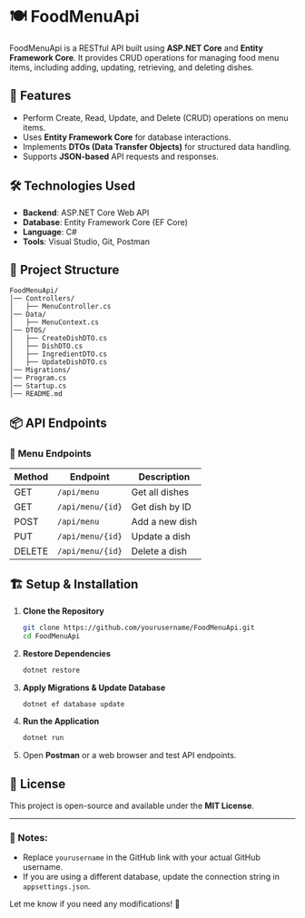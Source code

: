 
# 🍽️ FoodMenuApi

FoodMenuApi is a RESTful API built using **ASP.NET Core** and **Entity Framework Core**. It provides CRUD operations for managing food menu items, including adding, updating, retrieving, and deleting dishes.

## 🚀 Features
- Perform Create, Read, Update, and Delete (CRUD) operations on menu items.
- Uses **Entity Framework Core** for database interactions.
- Implements **DTOs (Data Transfer Objects)** for structured data handling.
- Supports **JSON-based** API requests and responses.

## 🛠️ Technologies Used
- **Backend**: ASP.NET Core Web API
- **Database**: Entity Framework Core (EF Core)
- **Language**: C#
- **Tools**: Visual Studio, Git, Postman

## 📂 Project Structure
```
FoodMenuApi/
│── Controllers/
│   ├── MenuController.cs
│── Data/
│   ├── MenuContext.cs
│── DTOS/
│   ├── CreateDishDTO.cs
│   ├── DishDTO.cs
│   ├── IngredientDTO.cs
│   ├── UpdateDishDTO.cs
│── Migrations/
│── Program.cs
│── Startup.cs
│── README.md
```

## 📦 API Endpoints

### 🔹 **Menu Endpoints**
| Method | Endpoint         | Description           |
|--------|-----------------|----------------------|
| GET    | `/api/menu`      | Get all dishes      |
| GET    | `/api/menu/{id}` | Get dish by ID      |
| POST   | `/api/menu`      | Add a new dish      |
| PUT    | `/api/menu/{id}` | Update a dish       |
| DELETE | `/api/menu/{id}` | Delete a dish       |

## 🏗️ Setup & Installation
1. **Clone the Repository**  
   ```bash
   git clone https://github.com/yourusername/FoodMenuApi.git
   cd FoodMenuApi
   ```

2. **Restore Dependencies**  
   ```bash
   dotnet restore
   ```

3. **Apply Migrations & Update Database**  
   ```bash
   dotnet ef database update
   ```

4. **Run the Application**  
   ```bash
   dotnet run
   ```

5. Open **Postman** or a web browser and test API endpoints.

## 📝 License
This project is open-source and available under the **MIT License**.

---

### 📌 Notes:
- Replace `yourusername` in the GitHub link with your actual GitHub username.
- If you are using a different database, update the connection string in `appsettings.json`.

Let me know if you need any modifications! 🚀
```
